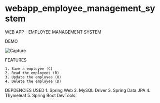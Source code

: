 # webapp_employee_management_system
WEB APP - EMPLOYEE MANAGEMENT SYSTEM

DEMO
    
![Capture](https://user-images.githubusercontent.com/80932595/178666141-237ed9fa-e94c-4cba-895f-78d81cbbf792.JPG)

FEATURES

    1. Save a employee (C)
    2. Read the employees (R)
    3. Update the employee (U)
    4. Delete the employee (D)
    
 DEPDENCIES USED
    1. Spring Web
    2. MySQL Driver
    3. Spring Data JPA
    4. Thymeleaf
    5. Spring Boot DevTools
    
 

